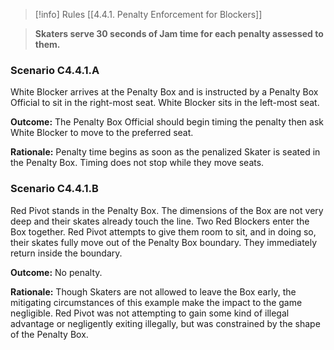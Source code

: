 > [!info] Rules
> [[4.4.1. Penalty Enforcement for Blockers]]

> **Skaters serve 30 seconds of Jam time for each penalty assessed to them.**

### Scenario C4.4.1.A

White Blocker arrives at the Penalty Box and is instructed by a Penalty Box Official to sit in the right-most seat. White Blocker sits in the left-most seat.

**Outcome:** The Penalty Box Official should begin timing the penalty then ask White Blocker to move to the preferred seat.

**Rationale:** Penalty time begins as soon as the penalized Skater is seated in the Penalty Box. Timing does not stop while they move seats.

### Scenario C4.4.1.B

Red Pivot stands in the Penalty Box. The dimensions of the Box are not very deep and their skates already touch the line. Two Red Blockers enter the Box together. Red Pivot attempts to give them room to sit, and in doing so, their skates fully move out of the Penalty Box boundary. They immediately return inside the boundary.

**Outcome:** No penalty.

**Rationale:** Though Skaters are not allowed to leave the Box early, the mitigating circumstances of this example make the impact to the game negligible. Red Pivot was not attempting to gain some kind of illegal advantage or negligently exiting illegally, but was constrained by the shape of the Penalty Box.